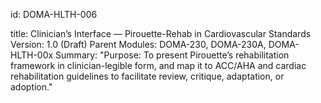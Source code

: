 id: DOMA-HLTH-006

title: Clinician’s Interface — Pirouette-Rehab in Cardiovascular Standards
Version: 1.0 (Draft)
Parent Modules: DOMA-230, DOMA-230A, DOMA-HLTH-00x
Summary: "Purpose: To present Pirouette’s rehabilitation framework in clinician-legible form, and map it to ACC/AHA and cardiac rehabilitation guidelines to facilitate review, critique, adaptation, or adoption."
